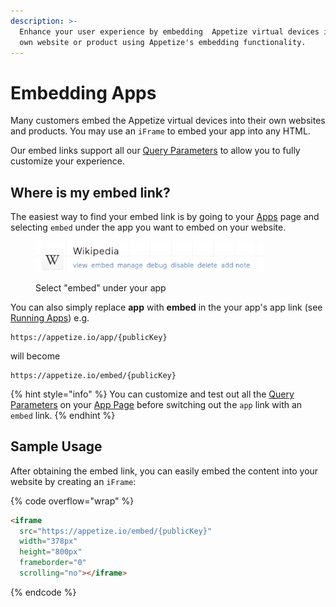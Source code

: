 ```yaml
---
description: >-
  Enhance your user experience by embedding  Appetize virtual devices into your
  own website or product using Appetize's embedding functionality.
---
```


# Embedding Apps

Many customers embed the Appetize virtual devices into their own websites and products. You may use an `iFrame` to embed your app into any HTML.

Our embed links support all our [Query Parameters](../features/query-params-reference.md) to allow you to fully customize your experience.

## Where is my embed link?

The easiest way to find your embed link is by going to your [Apps](https://appetize.io/apps) page and selecting `embed` under the app you want to embed on your website.

<figure><img src="../.gitbook/assets/image (10) (1) (1) (1) (1) (7).png" alt="" width="366"><figcaption><p>Select "embed" under your app</p></figcaption></figure>

You can also simply replace **app** with **embed** in the your app's app link (see [Running Apps](running-apps.md)) e.g.

```
https://appetize.io/app/{publicKey}
```

will become

```
https://appetize.io/embed/{publicKey}
```

{% hint style="info" %}
You can customize and test out all the [Query Parameters](../features/query-params-reference.md) on your [App Page](running-apps.md) before switching out the `app` link with an `embed` link.
{% endhint %}

## Sample Usage

After obtaining the embed link, you can easily embed the content into your website by creating an `iFrame`:

{% code overflow="wrap" %}
```html
<iframe
  src="https://appetize.io/embed/{publicKey}"
  width="378px" 
  height="800px" 
  frameborder="0" 
  scrolling="no"></iframe>
```
{% endcode %}
